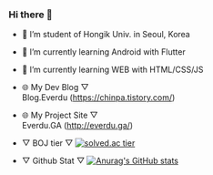 ### Hi there 👋
- 🔭 I’m student of Hongik Univ. in Seoul, Korea
- 🌱 I’m currently learning Android with Flutter
- 🌱 I’m currently learning WEB with HTML/CSS/JS
- 🌐 My Dev Blog ▽  
Blog.Everdu (https://chinpa.tistory.com/)
- 🌐 My Project Site ▽  
Everdu.GA (http://everdu.ga/)
- ▽  BOJ tier  ▽ 
[![solved.ac tier](http://mazassumnida.wtf/api/generate_badge?boj=kckc0608)](https://solved.ac/kckc0608)

- ▽  Github Stat  ▽
[![Anurag's GitHub stats](https://github-readme-stats.vercel.app/api?username=kckc0608)](https://github.com/anuraghazra/github-readme-stats)
